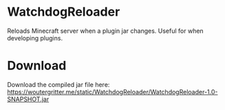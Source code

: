 # WatchdogReloader
Reloads Minecraft server when a plugin jar changes. Useful for when developing plugins.

# Download
Download the compiled jar file here: https://woutergritter.me/static/WatchdogReloader/WatchdogReloader-1.0-SNAPSHOT.jar
